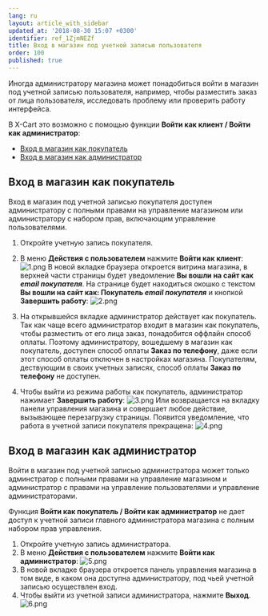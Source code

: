 ```yaml
---
lang: ru
layout: article_with_sidebar
updated_at: '2018-08-30 15:07 +0300'
identifier: ref_1ZjmNEZf
title: Вход в магазин под учетной записью пользователя
order: 100
published: true
---
```

Иногда администратору магазина может понадобиться войти в магазин под учетной записью пользователя, например, чтобы разместить заказ от лица пользователя, исследовать проблему или проверить работу интерфейса. 

В X-Cart это возможно с помощью функции **Войти как клиент / Войти как администратор**:

   * [Вход в магазин как покупатель](#вход-в-магазин-как-покупатель)
   * [Вход в магазин как администратор](#вход-в-магазин-как-администратор)

## Вход в магазин как покупатель
Вход в магазин под учетной записью покупателя доступен администратору с полными правами на управление магазином или администратору с набором прав, включающим управление пользователями. 



   1. Откройте учетную запись покупателя.
   2. В меню **Действия с пользователем** нажмите **Войти как клиент**:
     ![1.png]({{site.baseurl}}/attachments/ref_1ZjmNEZf/1.png)
      В новой вкладке браузера откроется витрина магазина, в верхней части страницы будет уведомление **Вы вошли на сайт как _email покупателя_**. На странице будет находиться окошко с текстом **Вы вошли на сайт как: Покупатель _email покупателя_** и кнопкой **Завершить работу**:
      ![2.png]({{site.baseurl}}/attachments/ref_1ZjmNEZf/2.png)
   3. На открывшейся вкладке администратор действует как покупатель. Так как чаще всего администратор входит в магазин как покупатель, чтобы разместить от его лица заказ, понадобится оффлайн способ оплаты. Поэтому администратору, вошедшему в магазин как покупатель, доступен способ оплаты **Заказ по телефону**, даже если этот способ оплаты отключен в настройках магазина. Покупателям, дествующим в своих учетных записях, способ оплаты **Заказ по телефону** не доступен.
      
   4. Чтобы выйти из режима работы как покупатель, администратор нажимает **Завершить работу**:
      ![3.png]({{site.baseurl}}/attachments/ref_1ZjmNEZf/3.png)
Или возвращается на вкладку панели управления магазина и совершает любое действие, вызывающее перезагрузку страницы. Появится уведомление, что работа в учетной записи покупателя прекращена:
      ![4.png]({{site.baseurl}}/attachments/ref_1ZjmNEZf/4.png)

## Вход в магазин как администратор
Войти в магазин под учетной записью администратора может только админстратор с полными правами на управление магазином и администратор с правами на управление пользователями и управление администраторами.

Функция **Войти как покупатель / Войти как администратор** не дает доступ к учетной записи главного администратора магазина с полным набором прав управления.


   1. Откройте учетную запись администратора.
   2. В меню **Действия с пользователем** нажмите **Войти как администратор**:
      ![5.png]({{site.baseurl}}/attachments/ref_1ZjmNEZf/5.png)
   3. В новой вкладке браузера откроется панель управления магазина в том виде, в каком она доступна администратору, под чьей учетной записью осуществлен вход. 
   4. Чтобы выйти из учетной записи администратора, нажмите **Выход**.
   ![6.png]({{site.baseurl}}/attachments/ref_1ZjmNEZf/6.png)
